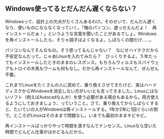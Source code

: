 <?php require("../../entete.php"); ?> <?php require("../../base.php"); ?>

<div id="corps">

<h2>Windows使ってるとだんだん遅くならない？</h2>

<p>Windowsって、設計上の欠点がたくさんあるわけ。そのせいで、だんだん遅くなり、使いものにならなくなっていく。「俺のパソコン、遅っせえんだよ！　再インストールだぁ！」というような言葉を聞いたことがあるでしょ。Windowsを再インストールしたら、そりゃ調子はよくなるよ。しばらくの間だけ……。</p>

<p>パソコンなんてそんなもの。そう思ってるんじゃない？　なにせハイテクだから不安定なんだって。じゃあLinuxを入れてみたら？　びっくりするよ。５年たってもインストールしたときのままのレスポンス。もちろんウィルスもスパイウェアもトロイの木馬もワームも何もなし。だから再インストールなんて、ぜんぜん不要。</p>

<p>これまでLinuxをたくさんの人に奨めて、乗り換えさせてきたけど、実はハードディスクからWindowsを消去しない方がいいとも言ってきました。Linuxにはないソフト（例えばAutocadなんか）を使う必要がある場合もあるから。両方使えるようにしておきましょう、っていうこと。さて、乗り換えてからしばらくすると、たいていの人がWindowsは再インストールする。1年か2年に1回ぐらいの割で。ところがLinuxはそのままで問題なし。いまでも最初のままキビキビ。</p>

<p>再インストールばっかりやって時間を潰すなんてナンセンス。Linuxなら空いた時間でどんどん仕事がはかどるんだから。</p>

</div>


